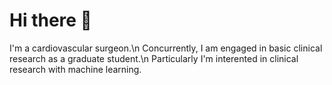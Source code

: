 # Hi there 👋

I'm a cardiovascular surgeon.\\n
Concurrently, I am engaged in basic clinical research as a graduate student.\\n
Particularly I'm interented in clinical research with machine learning.
